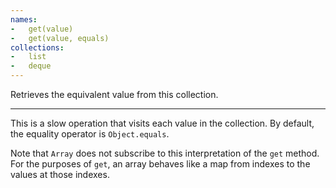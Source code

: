 ```yaml
---
names:
-   get(value)
-   get(value, equals)
collections:
-   list
-   deque
---
```


Retrieves the equivalent value from this collection.

---

This is a slow operation that visits each value in the collection.
By default, the equality operator is `Object.equals`.

Note that `Array` does not subscribe to this interpretation of the `get` method.
For the purposes of `get`, an array behaves like a map from indexes to the
values at those indexes.

